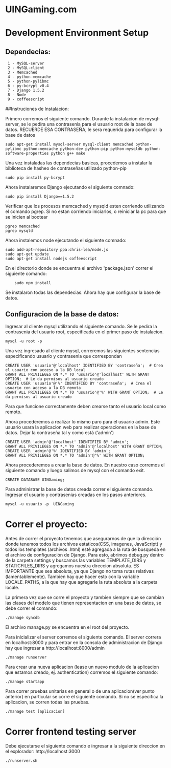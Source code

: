 UINGaming.com
=============

# Development Environment Setup

## Dependecias:
	 1 - MySQL-server
	 2 - MySQL-client
	 3 - Memcached
	 4 - python-memcache
	 5 - python-pylibmc
	 6 - py-bcrypt v0.4
	 7 - Django 1.5.2
	 8 - Node
	 9 - coffeescript
	
##Instruciones de Instalacion:
    
Primero corremos el siguiente comando. Durante la instalacion de mysql-server, se le pedira una contrasenia para el usuario root de la base de datos. RECUERDE ESA CONTRASEÑA, le sera requerida para configurar la base de datos
     
    
	sudo apt-get install mysql-server mysql-client memcached python-pylibmc python-memcache python-dev python-pip python-mysqldb python-software-properties python g++ make                    
    
     
Una vez instaladas las dependecias basicas, procedemos a instalar la biblioteca de hasheo de contraseñas utilizado python-pip
     
	sudo pip install py-bcrypt
     
Ahora instalaremos Django ejecutando el siguiente comnado:
    
	sudo pip install Django==1.5.2
     
Verificar que los procesos memcached y mysqld esten corriendo utilizando el comando pgrep. Si no estan corriendo iniciarlos, o reiniciar la pc para que se inicien al bootear
    
	pgrep memcached 
	pgrep mysqld

Ahora instalemos node ejecutando el siguiente comnado:

	sudo add-apt-repository ppa:chris-lea/node.js
	sudo apt-get update
	sudo apt-get install nodejs coffeescript
	
En el directorio donde se encuentra el archivo 'package.json' correr el siguiente comando:

		sudo npm install
		
Se instalaron todas las dependecias. Ahora hay que configurar la base de datos.

## Configuracion de la base de datos:

Ingresar al cliente mysql utilizando el siguiente comando. Se le pedira la contrasenia del usuario root, especificada en el primer paso de instalacion.
    
	mysql -u root -p
     
Una vez ingresado al cliente mysql, correremos las siguientes sentencias especificando usuario y contrasenia que correspondan
      
	CREATE USER 'usuario'@'localhost' IDENTIFIED BY 'contraseña';  # Crea el usuario con acceso a la DB local
	GRANT ALL PRIVILEGES ON *.* TO 'usuario'@'localhost' WITH GRANT OPTION;  # Le da permisos al usuario creado
	CREATE USER 'usuario'@'%' IDENTIFIED BY 'contraseña';  # Crea el usuario con acceso a la DB remota
	GRANT ALL PRIVILEGES ON *.* TO 'usuario'@'%' WITH GRANT OPTION;  # Le da permisos al usuario creado
    
Para que funcione correctamente deben crearse tanto el usuario local como remoto.
    
Ahora procederemos a realizar lo mismo paro para el usuario admin. Este usuario usara la aplicacion web para realizar operaciones en la base de datos. Dejar la contraseña tal y como está ('admin')
      
	CREATE USER 'admin'@'localhost' IDENTIFIED BY 'admin';  
	GRANT ALL PRIVILEGES ON *.* TO 'admin'@'localhost' WITH GRANT OPTION;  
	CREATE USER 'admin'@'%' IDENTIFIED BY 'admin';  
	GRANT ALL PRIVILEGES ON *.* TO 'admin'@'%' WITH GRANT OPTION;
      
Ahora procederemos a crear la base de datos. En nuestro caso corremos el siguiente comando y luego salimos de mysql con el comando exit.
    
	CREATE DATABASE UINGaming;
        
Para administrar la base de datos creada correr el siguiente comando. Ingresar el usuario y contrasenias creadas en los pasos anteriores.
        
	mysql -u usuario -p  UINGaming
	
# Correr el proyecto:
Antes de correr el proyecto tenemos que asegurarnos de que la dirección donde tenemos todos los archivos estaticos(CSS, imagenes, JavaScript) y todos los templates (archivos .html) esté agregada a la ruta de busqueda en el archivo de configuración de Django. Para esto, abrimos debug.py dentro de la carpeta settings y buscamos las variables TEMPLATE_DIRS y STATICFILES_DIRS y agregamos nuestra direccion absoluta. ES IMPORTANTE que sea absoluta, ya que Django no toma rutas relativas (lamentablemente). Tambien hay que hacer esto con la variable LOCALE_PATHS, a la que hay que agregarle la ruta absoluta a la carpeta locale.
    
La primera vez que se corre el proyecto y tambien siempre que se cambian las clases del modelo que tienen representacion en una base de datos, se debe correr el comando:
     
	./manage syncdb
     
El archivo manage.py se encuentra en el root del proyecto.

Para inicializar el server corremos el siguiente comando. El server correra en localhost:8000 y para entrar en la consola de administracion de Django hay que ingresar a http://localhost:8000/admin
   
	./manage runserver
     
Para crear una nueva aplicacion (lease un nuevo modulo de la aplicacion que estamos creado, ej. authentication) corremos el siguiente comando:
   
	./manage startapp
     
Para correr pruebas unitarias en general o de una aplicacion(ver punto anterior) en particular se corre el siguiente comando. Si no se especifica la aplicacion, se corren todas las pruebas.
   
	./manage test [aplicacion]
	
# Correr frontend testing server

Debe ejecutarse el siguiente comando e ingresar a la siguiente direccion en el explorador: http://localhost:3000

	./runserver.sh

